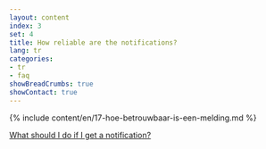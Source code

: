```yaml
---
layout: content
index: 3
set: 4
title: How reliable are the notifications?
lang: tr
categories:
- tr
- faq
showBreadCrumbs: true
showContact: true
---
```

{% include content/en/17-hoe-betrouwbaar-is-een-melding.md %}

[What should I do if I get a notification?](/tr/faq/3-wat-als/)
